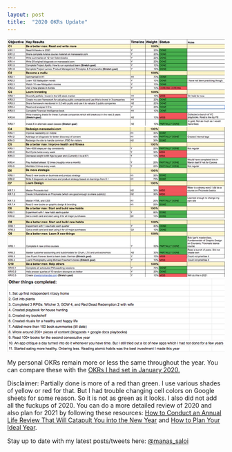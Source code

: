 ```yaml
---
layout: post
title:  "2020 OKRs Update"
---
```


![OKR 2020 1](/assets/img/okr201.png)
![OKR 2020 2](/assets/img/okr202.png)
![OKR 2020 3](/assets/img/okr203.png)
![OKR 2020 4](/assets/img/okr204.png)

My personal OKRs remain more or less the same throughout the year. You can compare these with the [OKRs I had set in January 2020.](https://manassaloi.com/2020/01/15/personal-OKRs-2020.html) 

Disclaimer: Partially done is more of a red than green. I use various shades of yellow or red for that. But I had trouble changing cell colors on Google sheets for some reason. So it is not as green as it looks. I also did not add all the fuckups of 2020. You can do a more detailed review of 2020 and also plan for 2021 by following these resources: [How to Conduct an Annual Life Review That Will Catapult You into the New Year](https://schlaf.medium.com/how-to-conduct-an-annual-life-review-that-will-catapult-you-into-the-new-year-d5aaffebac1f) and [How to Plan Your Ideal Year](https://medium.com/personal-growth/how-to-plan-your-ideal-year-2d12ff073467).

Stay up to date with my latest posts/tweets here: [@manas_saloi](http://twitter.com/manas_saloi)
